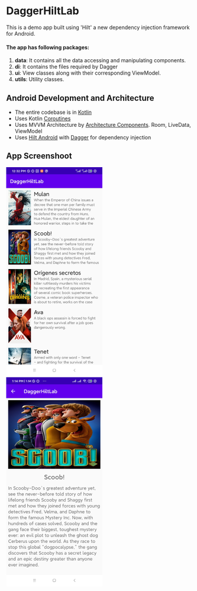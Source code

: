 # DaggerHiltLab

This is a demo app built using 'Hilt' a new dependency injection framework for Android.

#### The app has following packages:
1. **data**: It contains all the data accessing and manipulating components.
2. **di**: It contains the files required by Dagger
3. **ui**: View classes along with their corresponding ViewModel.
4. **utils**: Utility classes.

## Android Development and Architecture

* The entire codebase is in [Kotlin](https://kotlinlang.org/)
* Uses Kotlin [Coroutines](https://kotlinlang.org/docs/reference/coroutines/coroutines-guide.html)
* Uses MVVM Architecture by [Architecture Components](https://developer.android.com/topic/libraries/architecture/). Room, LiveData, ViewModel
* Uses [Hilt Android](https://developer.android.com/training/dependency-injection/hilt-android) with [Dagger](https://dagger.dev/) for dependency injection


App Screenshoot
--------

   <img alt="Screen 1" src="https://github.com/dev-mgkaung/DaggerHiltLab/blob/master/screen_one.jpg" width="260"/>   <img alt="Screen 2" src="https://github.com/dev-mgkaung/DaggerHiltLab/blob/master/screen_two.jpg" width="260"/>

